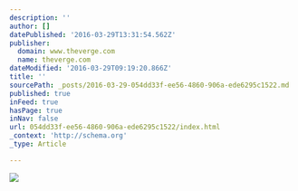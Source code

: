 ```yaml
---
description: ''
author: []
datePublished: '2016-03-29T13:31:54.562Z'
publisher:
  domain: www.theverge.com
  name: theverge.com
dateModified: '2016-03-29T09:19:20.866Z'
title: ''
sourcePath: _posts/2016-03-29-054dd33f-ee56-4860-906a-ede6295c1522.md
published: true
inFeed: true
hasPage: true
inNav: false
url: 054dd33f-ee56-4860-906a-ede6295c1522/index.html
_context: 'http://schema.org'
_type: Article

---
```

![](https://cdn2.vox-cdn.com/thumbor/xwZ6CKQlDy05qS0EjC9LNYd4uYk=/2800x0/filters:no_upscale()/cdn0.vox-cdn.com/uploads/chorus_asset/file/6246591/vrg_oculus_image_lede_01_front.0.png)